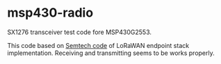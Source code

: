 # msp430-radio

SX1276 transceiver test code fore MSP430G2553.

This code based on [Semtech code](https://github.com/Lora-net/LoRaMac-node) of LoRaWAN endpoint stack implementation. Receiving and transmitting seems to be works properly.
